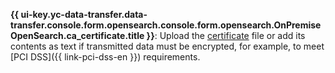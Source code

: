 
**{{ ui-key.yc-data-transfer.data-transfer.console.form.opensearch.console.form.opensearch.OnPremiseOpenSearch.ca_certificate.title }}**: Upload the [certificate](../../../../../managed-opensearch/operations/connect.md#ssl-certificate) file or add its contents as text if transmitted data must be encrypted, for example, to meet [PCI DSS]({{ link-pci-dss-en }}) requirements.

